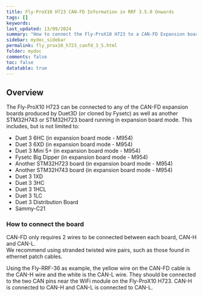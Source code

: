 ```yaml
---
title: Fly-ProX10 H723 CAN-FD Information in RRF 3.5.0 Onwards
tags: []
keywords: 
last_updated: 13/09/2024
summary: "How to connect the Fly-ProX10 H723 to a CAN-FD Expansion board"
sidebar: mydoc_sidebar
permalink: fly_prox10_h723_canfd_3_5.html
folder: mydoc
comments: false
toc: false
datatable: true
---
```


## Overview

The Fly-ProX10 H723 can be connected to any of the CAN-FD expansion boards produced by Duet3D (or cloned by Fysetc) as well as another STM32H743 or STM32H723 board running in expansion board mode. This includes, but is not limited to:

* Duet 3 6HC (in expansion board mode - M954)
* Duet 3 6XD (in expansion board mode - M954)
* Duet 3 Mini 5+ (in expansion board mode - M954)
* Fysetc Big Dipper (in expansion board mode - M954)
* Another STM32H723 board (in expansion board mode - M954)
* Another STM32H743 board (in expansion board mode - M954)
* Duet 3 1XD
* Duet 3 3HC
* Duet 3 1HCL
* Duet 3 1LC
* Duet 3 Distribution Board
* Sammy-C21

### How to connect the board

CAN-FD only requires 2 wires to be connected between each board, CAN-H and CAN-L.  
We recommend using stranded twisted wire pairs, such as those found in ethernet patch cables.

Using the Fly-RRF-36 as example, the yellow wire on the CAN-FD cable is the CAN-H wire and the white is the CAN-L wire. They should be connected to the two CAN pins near the WiFi module on the Fly-ProX10 H723. CAN-H is connected to CAN-H and CAN-L is connected to CAN-L.  
